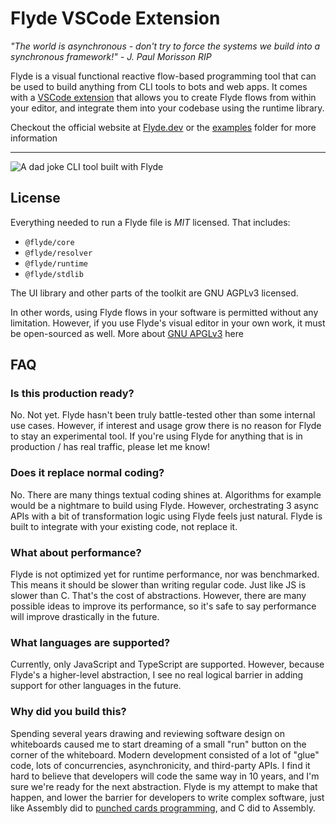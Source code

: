 # Flyde VSCode Extension

_"The world is asynchronous - don't try to force the systems we build into a synchronous framework!" - J. Paul Morisson RIP_

Flyde is a visual functional reactive flow-based programming tool that can be used to build anything from CLI tools to bots and web apps. It comes with a [VSCode extension](https://marketplace.visualstudio.com/items?itemName=flyde.flyde-vscode) that allows you to create Flyde flows from within your editor, and integrate them into your codebase using the runtime library.

Checkout the official website at [Flyde.dev](https://www.flyde.dev) or the [examples](https://github.com/FlydeHQ/flyde/tree/main/examples) folder for more information

---

![A dad joke CLI tool built with Flyde](https://raw.githubusercontent.com/FlydeHQ/flyde-vscode/main/demo.gif)

## License

Everything needed to run a Flyde file is _MIT_ licensed. That includes:

- `@flyde/core`
- `@flyde/resolver`
- `@flyde/runtime`
- `@flyde/stdlib`

The UI library and other parts of the toolkit are GNU AGPLv3 licensed.

In other words, using Flyde flows in your software is permitted without any limitation. However, if you use Flyde's visual editor in your own work, it must be open-sourced as well. More about [GNU APGLv3](https://choosealicense.com/licenses/agpl-3.0/) here

## FAQ

### Is this production ready?

No. Not yet. Flyde hasn't been truly battle-tested other than some internal use cases. However, if interest and usage grow there is no reason for Flyde to stay an experimental tool. If you're using Flyde for anything that is in production / has real traffic, please let me know!

### Does it replace normal coding?

No. There are many things textual coding shines at. Algorithms for example would be a nightmare to build using Flyde.
However, orchestrating 3 async APIs with a bit of transformation logic using Flyde feels just natural.
Flyde is built to integrate with your existing code, not replace it.

### What about performance?

Flyde is not optimized yet for runtime performance, nor was benchmarked. This means it should be slower than writing regular code. Just like JS is slower than C. That's the cost of abstractions. However, there are many possible ideas to improve its performance, so it's safe to say performance will improve drastically in the future.

### What languages are supported?

Currently, only JavaScript and TypeScript are supported. However, because Flyde's a higher-level abstraction, I see no real logical barrier in adding support for other languages in the future.

### Why did you build this?

Spending several years drawing and reviewing software design on whiteboards caused me to start dreaming of a small "run" button on the corner of the whiteboard. Modern development consisted of a lot of "glue" code, lots of concurrencies, asynchronicity, and third-party APIs. I find it hard to believe that developers will code the same way in 10 years, and I'm sure we're ready for the next abstraction. Flyde is my attempt to make that happen, and lower the barrier for developers to write complex software, just like Assembly did to [punched cards programming](https://en.wikipedia.org/wiki/Computer_programming_in_the_punched_card_era), and C did to Assembly.
